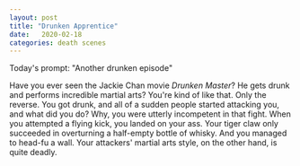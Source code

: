 ```yaml
---
layout: post
title: "Drunken Apprentice"
date:   2020-02-18
categories: death scenes
---
```

Today's prompt: "Another drunken episode"

Have you ever seen the Jackie Chan movie _Drunken Master_? He gets drunk and performs incredible martial arts? You're kind of like that. Only the reverse. You got drunk, and all of a sudden people started attacking you, and what did you do? Why, you were utterly incompetent in that fight. When you attempted a flying kick, you landed on your ass. Your tiger claw only succeeded in overturning a half-empty bottle of whisky. And you managed to head-fu a wall. Your attackers' martial arts style, on the other hand, is quite deadly.

